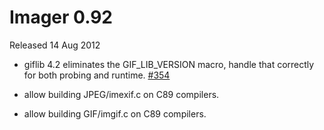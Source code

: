 # Imager 0.92

Released 14 Aug 2012

- giflib 4.2 eliminates the GIF_LIB_VERSION macro, handle that correctly for both probing and runtime. [#354](https://github.com/tonycoz/imager/issues/354)

- allow building JPEG/imexif.c on C89 compilers.

- allow building GIF/imgif.c on C89 compilers.